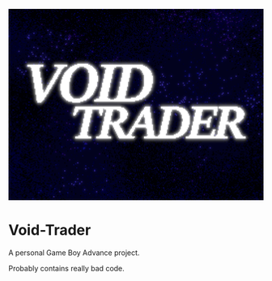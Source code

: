 ![Banner](gameArt/voidTrader-main_fullRes.png)

# Void-Trader
A personal Game Boy Advance project.

Probably contains really bad code.